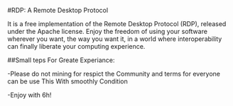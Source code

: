 #RDP: A Remote Desktop Protocol

It is a free implementation of the Remote Desktop Protocol (RDP), released under the Apache license. Enjoy the freedom of using your software wherever you want, the way you want it, in a world where interoperability can finally liberate your computing experience.

##Small teps For Greate Experiance:

-Please do not mining for respict the Community
and terms for everyone can be use This With smoothly Condition

-Enjoy with 6h!
